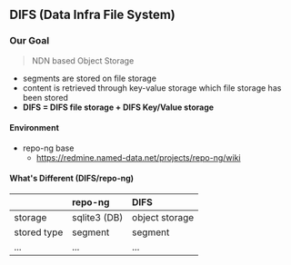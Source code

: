 ## DIFS (Data Infra File System)

### Our Goal

> NDN based Object Storage

- segments are stored on file storage
- content is retrieved through key-value storage which file storage has been stored
- **DIFS = DIFS file storage + DIFS Key/Value storage**

#### Environment

- repo-ng base
  - https://redmine.named-data.net/projects/repo-ng/wiki

#### What's Different (DIFS/repo-ng)

|  | repo-ng | DIFS |
|---|:---|:---|
|storage|sqlite3 (DB)|object storage|
|stored type|segment|segment|
|...|...|...|
